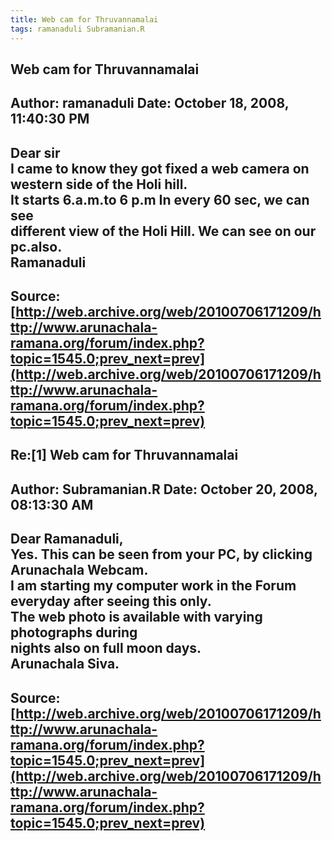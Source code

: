 ```yaml
--- 
title: Web cam for Thruvannamalai   
tags: ramanaduli Subramanian.R  
---  
```

## Web cam for Thruvannamalai  
Author: ramanaduli          Date: October 18, 2008, 11:40:30 PM  
---  
Dear sir   
I came to know they got fixed a web camera on western side of the Holi hill.  
It starts 6.a.m.to 6 p.m In every 60 sec, we can see   
different view of the Holi Hill. We can see on our pc.also.   
Ramanaduli
 ---  
Source:[http://web.archive.org/web/20100706171209/http://www.arunachala-ramana.org/forum/index.php?topic=1545.0;prev_next=prev](http://web.archive.org/web/20100706171209/http://www.arunachala-ramana.org/forum/index.php?topic=1545.0;prev_next=prev)   
---  

## Re:[1] Web cam for Thruvannamalai  
Author: Subramanian.R       Date: October 20, 2008, 08:13:30 AM  
---  
Dear Ramanaduli,   
Yes. This can be seen from your PC, by clicking Arunachala Webcam.   
I am starting my computer work in the Forum everyday after seeing this only.  
The web photo is available with varying photographs during   
nights also on full moon days.   
Arunachala Siva.
 ---  
Source:[http://web.archive.org/web/20100706171209/http://www.arunachala-ramana.org/forum/index.php?topic=1545.0;prev_next=prev](http://web.archive.org/web/20100706171209/http://www.arunachala-ramana.org/forum/index.php?topic=1545.0;prev_next=prev)   
---  

